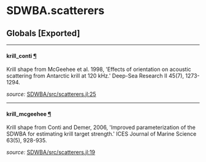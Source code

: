 # SDWBA.scatterers


## Globals [Exported]

---

<a id="global__krill_conti.1" class="lexicon_definition"></a>
#### krill_conti [¶](#global__krill_conti.1)
Krill shape from McGeehee et al. 1998, 'Effects of orientation on acoustic scattering
from Antarctic krill at 120 kHz.' Deep-Sea Research II 45(7), 1273-1294.


*source:*
[SDWBA/src/scatterers.jl:25](https://github.com/ElOceanografo/SDWBA.jl/tree/a672b267aec8c1857022ec5e4c34b6621ff12cbf/src/scatterers.jl#L25)

---

<a id="global__krill_mcgeehee.1" class="lexicon_definition"></a>
#### krill_mcgeehee [¶](#global__krill_mcgeehee.1)
Krill shape from Conti and Demer, 2006, 'Improved parameterization of the SDWBA for 
estimating krill target strength.' ICES Journal of Marine Science 63(5), 928-935.


*source:*
[SDWBA/src/scatterers.jl:19](https://github.com/ElOceanografo/SDWBA.jl/tree/a672b267aec8c1857022ec5e4c34b6621ff12cbf/src/scatterers.jl#L19)

